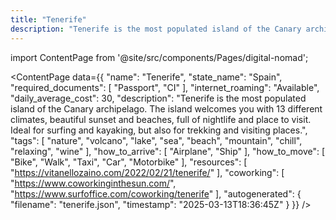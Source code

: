 ```yaml
---
title: "Tenerife"
description: "Tenerife is the most populated island of the Canary archipelago. The island welcomes you with 13 different climates, beautiful sunset and beaches, full of nightlife and place to visit. Ideal for surfing and kayaking, but also for trekking and visiting places."
---
```

import ContentPage from '@site/src/components/Pages/digital-nomad';

<ContentPage
    data={{
  "name": "Tenerife",
  "state_name": "Spain",
  "required_documents": [
    "Passport",
    "CI"
  ],
  "internet_roaming": "Available",
  "daily_average_cost": 30,
  "description": "Tenerife is the most populated island of the Canary archipelago. The island welcomes you with 13 different climates, beautiful sunset and beaches, full of nightlife and place to visit. Ideal for surfing and kayaking, but also for trekking and visiting places.",
  "tags": [
    "nature",
    "volcano",
    "lake",
    "sea",
    "beach",
    "mountain",
    "chill",
    "relaxing",
    "wine"
  ],
  "how_to_arrive": [
    "Airplane",
    "Ship"
  ],
  "how_to_move": [
    "Bike",
    "Walk",
    "Taxi",
    "Car",
    "Motorbike"
  ],
  "resources": [
    "https://vitanellozaino.com/2022/02/21/tenerife/"
  ],
  "coworking": [
    "https://www.coworkinginthesun.com/",
    "https://www.surfoffice.com/coworking/tenerife"
  ],
  "autogenerated": {
    "filename": "tenerife.json",
    "timestamp": "2025-03-13T18:36:45Z"
  }
}}
/>
